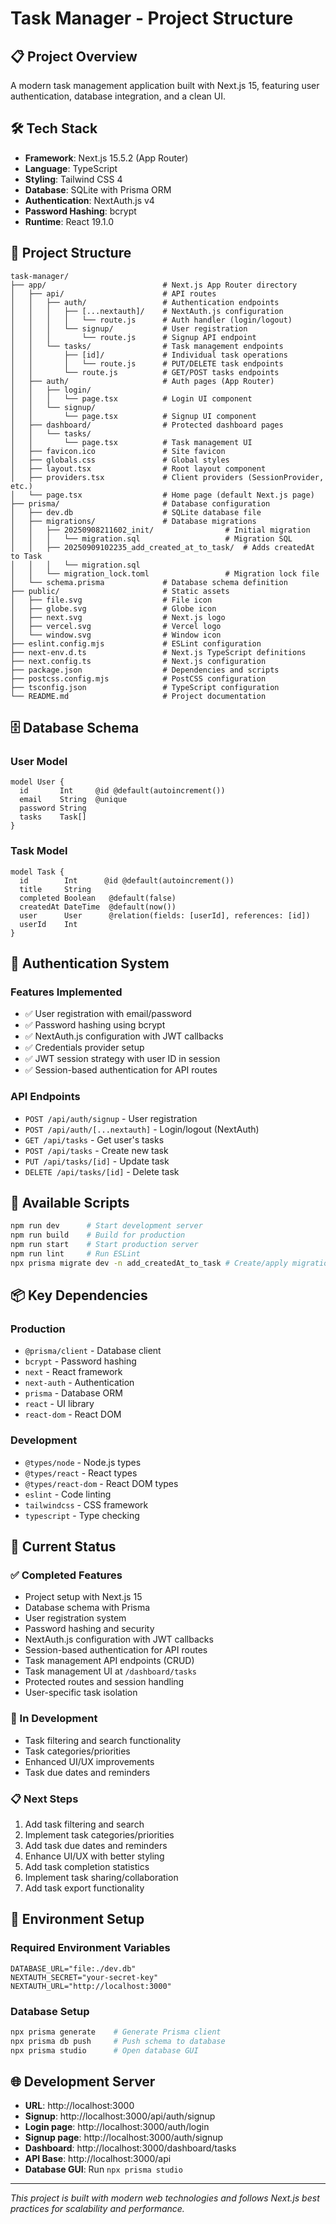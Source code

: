 # Task Manager - Project Structure

## 📋 Project Overview
A modern task management application built with Next.js 15, featuring user authentication, database integration, and a clean UI.

## 🛠️ Tech Stack
- **Framework**: Next.js 15.5.2 (App Router)
- **Language**: TypeScript
- **Styling**: Tailwind CSS 4
- **Database**: SQLite with Prisma ORM
- **Authentication**: NextAuth.js v4
- **Password Hashing**: bcrypt
- **Runtime**: React 19.1.0

## 📁 Project Structure

```
task-manager/
├── app/                          # Next.js App Router directory
│   ├── api/                      # API routes
│   │   ├── auth/                 # Authentication endpoints
│   │   │   ├── [...nextauth]/    # NextAuth.js configuration
│   │   │   │   └── route.js      # Auth handler (login/logout)
│   │   │   └── signup/           # User registration
│   │   │       └── route.js      # Signup API endpoint
│   │   └── tasks/                # Task management endpoints
│   │       ├── [id]/             # Individual task operations
│   │       │   └── route.js      # PUT/DELETE task endpoints
│   │       └── route.js          # GET/POST tasks endpoints
│   ├── auth/                     # Auth pages (App Router)
│   │   ├── login/
│   │   │   └── page.tsx          # Login UI component
│   │   └── signup/
│   │       └── page.tsx          # Signup UI component
│   ├── dashboard/                # Protected dashboard pages
│   │   └── tasks/
│   │       └── page.tsx          # Task management UI
│   ├── favicon.ico               # Site favicon
│   ├── globals.css               # Global styles
│   ├── layout.tsx                # Root layout component
│   ├── providers.tsx             # Client providers (SessionProvider, etc.)
│   └── page.tsx                  # Home page (default Next.js page)
├── prisma/                       # Database configuration
│   ├── dev.db                    # SQLite database file
│   ├── migrations/               # Database migrations
│   │   ├── 20250908211602_init/                # Initial migration
│   │   │   └── migration.sql                   # Migration SQL
│   │   ├── 20250909102235_add_created_at_to_task/  # Adds createdAt to Task
│   │   │   └── migration.sql
│   │   └── migration_lock.toml                 # Migration lock file
│   └── schema.prisma             # Database schema definition
├── public/                       # Static assets
│   ├── file.svg                  # File icon
│   ├── globe.svg                 # Globe icon
│   ├── next.svg                  # Next.js logo
│   ├── vercel.svg                # Vercel logo
│   └── window.svg                # Window icon
├── eslint.config.mjs             # ESLint configuration
├── next-env.d.ts                 # Next.js TypeScript definitions
├── next.config.ts                # Next.js configuration
├── package.json                  # Dependencies and scripts
├── postcss.config.mjs            # PostCSS configuration
├── tsconfig.json                 # TypeScript configuration
└── README.md                     # Project documentation
```

## 🗄️ Database Schema

### User Model
```prisma
model User {
  id       Int     @id @default(autoincrement())
  email    String  @unique
  password String
  tasks    Task[]
}
```

### Task Model
```prisma
model Task {
  id        Int      @id @default(autoincrement())
  title     String
  completed Boolean   @default(false)
  createdAt DateTime  @default(now())
  user      User      @relation(fields: [userId], references: [id])
  userId    Int
}
```

## 🔐 Authentication System

### Features Implemented
- ✅ User registration with email/password
- ✅ Password hashing using bcrypt
- ✅ NextAuth.js configuration with JWT callbacks
- ✅ Credentials provider setup
- ✅ JWT session strategy with user ID in session
- ✅ Session-based authentication for API routes

### API Endpoints
- `POST /api/auth/signup` - User registration
- `POST /api/auth/[...nextauth]` - Login/logout (NextAuth)
- `GET /api/tasks` - Get user's tasks
- `POST /api/tasks` - Create new task
- `PUT /api/tasks/[id]` - Update task
- `DELETE /api/tasks/[id]` - Delete task

## 🚀 Available Scripts

```bash
npm run dev      # Start development server
npm run build    # Build for production
npm run start    # Start production server
npm run lint     # Run ESLint
npx prisma migrate dev -n add_createdAt_to_task # Create/apply migration
```

## 📦 Key Dependencies

### Production
- `@prisma/client` - Database client
- `bcrypt` - Password hashing
- `next` - React framework
- `next-auth` - Authentication
- `prisma` - Database ORM
- `react` - UI library
- `react-dom` - React DOM

### Development
- `@types/node` - Node.js types
- `@types/react` - React types
- `@types/react-dom` - React DOM types
- `eslint` - Code linting
- `tailwindcss` - CSS framework
- `typescript` - Type checking

## 🎯 Current Status

### ✅ Completed Features
- Project setup with Next.js 15
- Database schema with Prisma
- User registration system
- Password hashing and security
- NextAuth.js configuration with JWT callbacks
- Session-based authentication for API routes
- Task management API endpoints (CRUD)
- Task management UI at `/dashboard/tasks`
- Protected routes and session handling
- User-specific task isolation

### 🚧 In Development
- Task filtering and search functionality
- Task categories/priorities
- Enhanced UI/UX improvements
- Task due dates and reminders

### 📋 Next Steps
1. Add task filtering and search
2. Implement task categories/priorities
3. Add task due dates and reminders
4. Enhance UI/UX with better styling
5. Add task completion statistics
6. Implement task sharing/collaboration
7. Add task export functionality

## 🔧 Environment Setup

### Required Environment Variables
```env
DATABASE_URL="file:./dev.db"
NEXTAUTH_SECRET="your-secret-key"
NEXTAUTH_URL="http://localhost:3000"
```

### Database Setup
```bash
npx prisma generate    # Generate Prisma client
npx prisma db push     # Push schema to database
npx prisma studio      # Open database GUI
```

## 🌐 Development Server
- **URL**: http://localhost:3000
- **Signup**: http://localhost:3000/api/auth/signup
- **Login page**: http://localhost:3000/auth/login
- **Signup page**: http://localhost:3000/auth/signup
- **Dashboard**: http://localhost:3000/dashboard/tasks
- **API Base**: http://localhost:3000/api
- **Database GUI**: Run `npx prisma studio`

---

*This project is built with modern web technologies and follows Next.js best practices for scalability and performance.*
